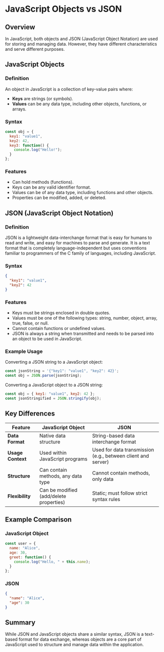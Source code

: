 # JavaScript Objects vs JSON

## Overview
In JavaScript, both objects and JSON (JavaScript Object Notation) are used for storing and managing data. However, they have different characteristics and serve different purposes.

## JavaScript Objects
### Definition
An object in JavaScript is a collection of key-value pairs where:
- **Keys** are strings (or symbols).
- **Values** can be any data type, including other objects, functions, or arrays.

### Syntax
```javascript
const obj = {
  key1: "value1",
  key2: 42,
  key3: function() {
    console.log("Hello!");
  }
};
```

### Features
- Can hold methods (functions).
- Keys can be any valid identifier format.
- Values can be of any data type, including functions and other objects.
- Properties can be modified, added, or deleted.

## JSON (JavaScript Object Notation)
### Definition
JSON is a lightweight data-interchange format that is easy for humans to read and write, and easy for machines to parse and generate. It is a text format that is completely language-independent but uses conventions familiar to programmers of the C family of languages, including JavaScript.

### Syntax
```json
{
  "key1": "value1",
  "key2": 42
}
```

### Features
- Keys must be strings enclosed in double quotes.
- Values must be one of the following types: string, number, object, array, true, false, or null.
- Cannot contain functions or undefined values.
- JSON is always a string when transmitted and needs to be parsed into an object to be used in JavaScript.

### Example Usage
Converting a JSON string to a JavaScript object:
```javascript
const jsonString = '{"key1": "value1", "key2": 42}';
const obj = JSON.parse(jsonString);
```

Converting a JavaScript object to a JSON string:
```javascript
const obj = { key1: "value1", key2: 42 };
const jsonStringified = JSON.stringify(obj);
```

## Key Differences
| Feature            | JavaScript Object | JSON                                |
|--------------------|-------------------|-------------------------------------|
| **Data Format**    | Native data structure | String-based data interchange format |
| **Usage Context**  | Used within JavaScript programs | Used for data transmission (e.g., between client and server) |
| **Structure**      | Can contain methods, any data type | Cannot contain methods, only data |
| **Flexibility**    | Can be modified (add/delete properties) | Static; must follow strict syntax rules |

## Example Comparison
### JavaScript Object
```javascript
const user = {
  name: "Alice",
  age: 30,
  greet: function() {
    console.log("Hello, " + this.name);
  }
};
```

### JSON
```json
{
  "name": "Alice",
  "age": 30
}
```

## Summary
While JSON and JavaScript objects share a similar syntax, JSON is a text-based format for data exchange, whereas objects are a core part of JavaScript used to structure and manage data within the application.
